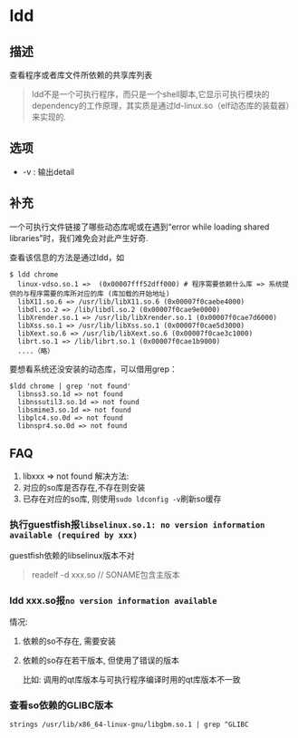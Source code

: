 # ldd

## 描述

查看程序或者库文件所依赖的共享库列表

> ldd不是一个可执行程序，而只是一个shell脚本,它显示可执行模块的dependency的工作原理，其实质是通过ld-linux.so（elf动态库的装载器）来实现的.

## 选项
- -v : 输出detail

## 补充

一个可执行文件链接了哪些动态库呢或在遇到“error while loading shared libraries”时，我们难免会对此产生好奇.

查看该信息的方法是通过ldd，如

```shell
$ ldd chrome
  linux-vdso.so.1 =>  (0x00007fff52dff000) # 程序需要依赖什么库 => 系统提供的与程序需要的库所对应的库 (库加载的开始地址)
  libX11.so.6 => /usr/lib/libX11.so.6 (0x00007f0caebe4000)
  libdl.so.2 => /lib/libdl.so.2 (0x00007f0cae9e0000)
  libXrender.so.1 => /usr/lib/libXrender.so.1 (0x00007f0cae7d6000)
  libXss.so.1 => /usr/lib/libXss.so.1 (0x00007f0cae5d3000)
  libXext.so.6 => /usr/lib/libXext.so.6 (0x00007f0cae3c1000)
  librt.so.1 => /lib/librt.so.1 (0x00007f0cae1b9000)
  ....（略）
```

要想看系统还没安装的动态库，可以借用grep：

```shell
$ldd chrome | grep 'not found'
  libnss3.so.1d => not found
  libnssutil3.so.1d => not found
  libsmime3.so.1d => not found
  libplc4.so.0d => not found
  libnspr4.so.0d => not found
```

## FAQ
1. libxxx => not found
解决方法:
1. 对应的so库是否存在,不存在则安装
1. 已存在对应的so库, 则使用`sudo ldconfig -v`刷新so缓存

### 执行guestfish报`libselinux.so.1: no version information available (required by xxx)`
guestfish依赖的libselinux版本不对

> readelf -d xxx.so // SONAME包含主版本

### ldd xxx.so报`no version information available`
情况:
1. 依赖的so不存在, 需要安装
2. 依赖的so存在若干版本, 但使用了错误的版本

	比如: 调用的qt库版本与可执行程序编译时用的qt库版本不一致

### 查看so依赖的GLIBC版本
`strings /usr/lib/x86_64-linux-gnu/libgbm.so.1 | grep ^GLIBC`
